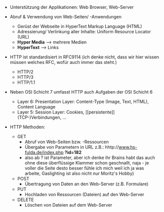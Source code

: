 - Unterstützung der Applikationen: Web Browser, Web-Server
- Abruf & Verwendung von Web-Seiten/ -Anwendungen
	- Gerüst der Webseite in HyperText Markup Language (HTML)
	- Adressierung/ Verlinkung aller Inhalte: Uniform Resource Locator (URL)
	- **Hyper Media** --> mehrere Medien
	- **HyperText** --> Links
	
- HTTP ist standardisiert in RFC9114 (ich denke nicht, dass wir hier wissen müssen welches RFC, wofür auch immer das steht.)
	- HTTP/2
	- HTTP/3
	- HTTP/1.1
	
- Neben OSI Schicht 7 umfasst HTTP auch Aufgaben der OSI Schicht 6
	- Layer 6: Presentation Layer: Content-Type (Image, Text, HTML), Content Language
	- Layer 5: Session Layer: Cookies, [[persistente]] (TCP-)Verbindungen, ...
	
- HTTP Methoden:
	- GET
		- Abruf von Web-Seiten bzw. -Ressourcen
		- Übergabe von Parametern in URL z.B.: hhtp://www.hs-fulda.de/index.php **?id=182** 
		- also ab ? ist Parameter, aber ich denke ihr Brains habt das auch ohne diese überflüssige Klammer schon geschnallt, naja - je voller die Seite desto besser fühle ich mich weil ich ja was arbeite, Gaslighting ist also nicht nur Moritz's Hobby)
	- POST
		- Übertragung von Daten an den Web-Server (z.B. Formulare)
	- PUT
		- Hochladen von Ressourcen (Dateien) auf den Web-Server
	- DELETE
		- Löschen von Dateien auf dem Web-Server
